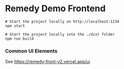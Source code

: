 # Remedy Demo Frontend

```
# Start the project locally on http://localhost:1234
npm start

# Start the project locally into the ./dist folder
npm run build
```

### Common UI Elements

See https://remedy-front-v2.vercel.app/ui

